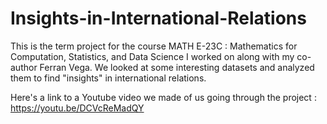 # Insights-in-International-Relations
This is the term project for the course MATH E-23C : Mathematics for Computation, Statistics, and Data Science I worked on along with my co-author Ferran Vega. We looked at some interesting datasets and analyzed them to find "insights" in international relations.

Here's a link to a Youtube video we made of us going through the project : https://youtu.be/DCVcReMadQY
